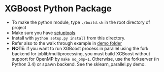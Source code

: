 XGBoost Python Package
======================
* To make the python module, type ```./build.sh``` in the root directory of project
* Make sure you have [setuptools](https://pypi.python.org/pypi/setuptools)
* Install with `python setup.py install` from this directory.
* Refer also to the walk through example in [demo folder](../demo/guide-python)
* **NOTE**: if you want to run XGBoost process in parallel using the fork backend for joblib/multiprocessing, you must build XGBoost without support for OpenMP by `make no_omp=1`. Otherwise, use the forkserver (in Python 3.4) or spawn backend. See the sklearn_parallel.py demo.
